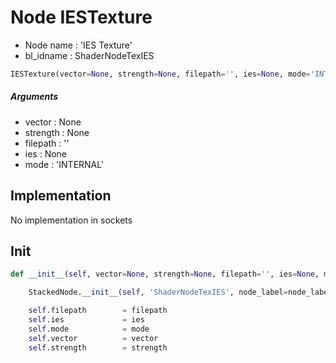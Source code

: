 # Node IESTexture

- Node name : 'IES Texture'
- bl_idname : ShaderNodeTexIES


``` python
IESTexture(vector=None, strength=None, filepath='', ies=None, mode='INTERNAL', node_label=None, node_color=None)
```
##### Arguments

- vector : None
- strength : None
- filepath : ''
- ies : None
- mode : 'INTERNAL'

## Implementation

No implementation in sockets

## Init

``` python
def __init__(self, vector=None, strength=None, filepath='', ies=None, mode='INTERNAL', node_label=None, node_color=None):

    StackedNode.__init__(self, 'ShaderNodeTexIES', node_label=node_label, node_color=node_color)

    self.filepath        = filepath
    self.ies             = ies
    self.mode            = mode
    self.vector          = vector
    self.strength        = strength
```
